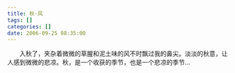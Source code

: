 ```yaml
---
title: 秋·风
tags: []
categories: []
date: 2006-09-25 08:35:00 
---
```



&emsp;&emsp;入秋了，夹杂着微微的草腥和泥土味的风不时飘过我的鼻尖。淡淡的秋意，让人感到微微的悲凉。秋，是一个收获的季节，也是一个悲凉的季节...